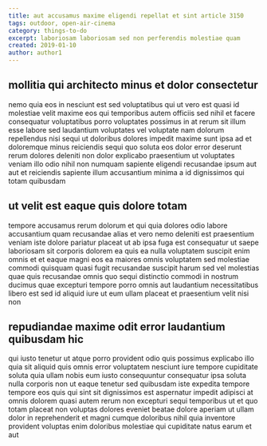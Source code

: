 ```yaml
---
title: aut accusamus maxime eligendi repellat et sint article 3150
tags: outdoor, open-air-cinema
category: things-to-do
excerpt: laboriosam laboriosam sed non perferendis molestiae quam
created: 2019-01-10
author: author1
---
```


## mollitia qui architecto minus et dolor consectetur

nemo quia eos in nesciunt est sed voluptatibus qui ut vero est quasi id molestiae velit maxime eos qui temporibus autem officiis sed nihil et facere consequatur voluptatibus porro voluptates possimus in at rerum sit illum esse labore sed laudantium voluptates vel voluptate nam dolorum repellendus nisi sequi ut doloribus dolores impedit maxime sunt ipsa ad et doloremque minus reiciendis sequi quo soluta eos dolor error deserunt rerum dolores deleniti non dolor explicabo praesentium ut voluptates veniam illo odio nihil non numquam sapiente eligendi recusandae ipsum aut aut et reiciendis sapiente illum accusantium minima a id dignissimos qui totam quibusdam

## ut velit est eaque quis dolore totam

tempore accusamus rerum dolorum et qui quia dolores odio labore accusantium quam recusandae alias et vero nemo deleniti est praesentium veniam iste dolore pariatur placeat ut ab ipsa fuga est consequatur ut saepe laboriosam sit corporis dolorem ea quis ea nulla voluptatem suscipit enim omnis et et eaque magni eos ea maiores omnis voluptatem sed molestiae commodi quisquam quasi fugit recusandae suscipit harum sed vel molestias quae quis recusandae omnis quo sequi distinctio commodi in nostrum ducimus quae excepturi tempore porro omnis aut laudantium necessitatibus libero est sed id aliquid iure ut eum ullam placeat et praesentium velit nisi non

## repudiandae maxime odit error laudantium quibusdam hic

qui iusto tenetur ut atque porro provident odio quis possimus explicabo illo quia sit aliquid quis omnis error voluptatem nesciunt iure tempore cupiditate soluta quia ullam nobis eum iusto consequuntur consequatur ipsa soluta nulla corporis non ut eaque tenetur sed quibusdam iste expedita tempore tempore eos quis qui sint sit dignissimos est aspernatur impedit adipisci at omnis dolorem quasi autem rerum non excepturi sequi temporibus ut et quo totam placeat non voluptas dolores eveniet beatae dolore aperiam ut ullam dolor in reprehenderit et magni cumque doloribus nihil quia inventore provident voluptas enim doloribus molestiae qui cupiditate natus earum et aut
